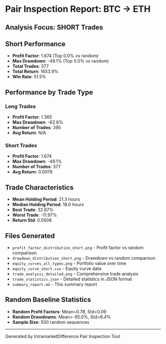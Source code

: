 
# Pair Inspection Report: BTC → ETH

## Analysis Focus: SHORT Trades

## Short Performance  
- **Profit Factor**: 1.674 (Top 0.0% vs random)
- **Max Drawdown**: -49.1% (Top 0.0% vs random)
- **Total Trades**: 377
- **Total Return**: 1653.9%
- **Win Rate**: 51.5%

## Performance by Trade Type
### Long Trades
- **Profit Factor**: 1.365
- **Max Drawdown**: -62.6%
- **Number of Trades**: 395
- **Avg Return**: N/A

### Short Trades  
- **Profit Factor**: 1.674
- **Max Drawdown**: -49.1%
- **Number of Trades**: 377
- **Avg Return**: 0.0076

## Trade Characteristics
- **Mean Holding Period**: 21.3 hours
- **Median Holding Period**: 18.0 hours
- **Best Trade**: 32.67%
- **Worst Trade**: -11.97%
- **Return Std**: 0.0508

## Files Generated
- `profit_factor_distribution_short.png` - Profit factor vs random comparison
- `drawdown_distribution_short.png` - Drawdown vs random comparison  
- `equity_curves_all_types.png` - Portfolio value over time
- `equity_curve_short.csv` - Equity curve data
- `trade_analysis_detailed.png` - Comprehensive trade analysis
- `trade_statistics.json` - Detailed statistics in JSON format
- `summary_report.md` - This summary report

## Random Baseline Statistics
- **Random Profit Factors**: Mean=0.78, Std=0.09
- **Random Drawdowns**: Mean=-95.0%, Std=6.4%
- **Sample Size**: 500 random sequences

---
Generated by IntramarketDifference Pair Inspection Tool
